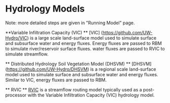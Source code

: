 # Hydrology Models

Note: more detailed steps are given in "Running Model" page.

**Variable Infiltration Capacity (VIC) **
[VIC] (https://github.com/UW-Hydro/VIC) is a large scale land-surface model used to simulate surface and subsurface water and energy fluxes.  Energy fluxes are passed to RBM to simulate river/reservoir surface fluxes. water fluxes are passed to RVIC to simulate streamflow.

** Distributed Hydrology Soil Vegetation Model (DHSVM) **
[DHSVM] (https://github.com/UW-Hydro/DHSVM) is a regional scale land-surface model used to simulate surface and subsurface water and energy fluxes.  Similar to VIC, energy fluxes are passed to RBM.

** RVIC **
[RVIC](https://github.com/UW-Hydro/RVIC) is a streamflow routing model typically used as a post-processor with the Variable Infiltration Capacity (VIC) hydrology model.

